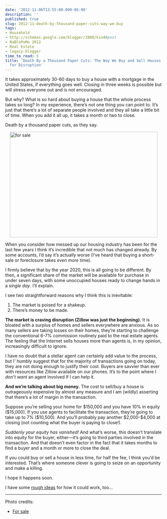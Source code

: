 ```yaml
---
date: '2012-11-06T13:55:00.000-05:00'
description: ''
published: true
slug: 2012-11-death-by-thousand-paper-cuts-way-we-buy
tags:
- Household
- http://schemas.google.com/blogger/2008/kind#post
- NaBloPoMo 2012
- Real Estate
- legacy-blogger
time_to_read: 5
title: 'Death By a Thousand Paper Cuts: The Way We Buy and Sell Houses Is Begging
  for Disruption'
---
```


<p>It takes approximately 30-60 days to buy a house with a mortgage in the United States, if everything goes well. Closing in three weeks is possible but will stress everyone out and is not encouraged. </p><p>But why? What is so hard about buying a house that the whole process takes so long? In my experience, there’s not one thing you can point to. It’s just that there’s a lot of separate people involved and they all take a little bit of time. When you add it all up, it takes a month or two to close.</p><p>Death by a thousand paper cuts, as they say.</p><p><img alt="for sale" height="340" src="http://lh6.ggpht.com/-UnVZdvmnbaw/UJgRMFRBTWI/AAAAAAAAFNk/JxngbfLm-UA/for%252520sale%25255B2%25255D.jpg" style="float: none; margin: 3px auto; display: block;" title="for sale" width="475" /></p><p>When you consider how messed up our housing industry has been for the last few years I think it’s incredible that not much has changed already. By some accounts, I’d say it’s actually worse (I’ve heard that buying a short-sale or foreclosure takes <em>even more </em>time).</p><p>I firmly believe that by the year 2020, this is all going to be different. By then, a significant share of the market will be available for purchase in under seven days, with some unoccupied houses ready to change hands in a <em>single day</em>. I’ll explain.</p><p>I see two straightforward reasons why I think this is inevitable:</p><ol><li>The market is poised for a shakeup.</li>
<li>There’s money to be made. </li>
</ol><p><strong>The market is craving disruption (Zillow was just the beginning).</strong> It is bloated with a surplus of homes and sellers everywhere are anxious. As so many sellers are taking losses on their homes, they’re starting to challenge the conventional 6-7% commission routinely paid to the real estate agents. The feeling that the Internet sells houses more than agents is, in my opinion, increasingly difficult to ignore.</p><p>I have no doubt that a stellar agent can certainly add value to the process, but I' humbly suggest that for the majority of transactions going on today, they are not doing enough to justify their cost. Buyers are savvier than ever with resources like Zillow available on our phones. It’s to the point where <em>I don’t want </em>an agent involved if I can help it.</p><p><strong>And we’re talking about big money.</strong> The cost to sell/buy a house is outrageously expensive by almost any measure and I am (wildly) asserting that there’s a lot of margin in the transaction.</p><p>Suppose you’re selling your home for $150,000 and you have 10% in equity ($15,000). If you use agents to facilitate the transaction, they’re going to take up to 7% ($10,500). And you’ll probably pay another $2,000-$4,000 at closing (not counting what the buyer is paying to close!). </p><p><em>Suddenly your equity has vanished!</em> And what’s worse, this doesn’t translate into equity for the buyer, either—it’s going to third parties involved in the transaction. And that doesn’t even factor in the fact that it takes months to find a buyer and a month or more to close the deal.</p><p>If you could buy or sell a house in less time, for half the fee, I think you’d be interested. That’s where someone clever is going to seize on an opportunity and make a killing.</p><p>I hope it happens soon.</p><p>I have some <a href="http://blog.wassupy.com/2012/11/how-buying-or-selling-house-in-single.html">rough ideas</a> for how it could work, too…</p><p><hr />Photo credits:</p><ul><li><a href="http://www.bryantanalysts.com/2012/03/30/treasury-secretary-geithner-says-gses-should-consider-principal-reduction/">For sale</a></li>
</ul>